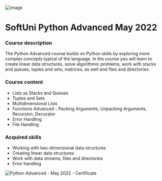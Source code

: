 ![image](https://user-images.githubusercontent.com/97727834/210529274-5843f63c-a781-4ac6-bce4-6356c28202cd.png)


# SoftUni Python Advanced  May 2022

### Course description

The Python Advanced course builds on Python skills by exploring more complex concepts typical of the language. In the course you will learn to create linear data structures, solve algorithmic problems, work with stacks and queues, tuples and sets, matrices, as well and files and directories.

### Course content

- Lists as Stacks and Queues
- Tuples and Sets
- Multidimensional Lists
- Functions Advanced - Packing Arguments, Unpacking Arguments, Recursion, Decorator
- Error Handling
- File Handling

### Acquired skills

- Working with two-dimensional data structures
- Creating linear data structures
- Work with data streams, files and directories
- Error handling

![Python Advanced - May 2022 - Certificate](https://user-images.githubusercontent.com/97727834/210530828-6bf622f0-98e2-4f46-a5cd-58b6d63fcf30.jpeg)

